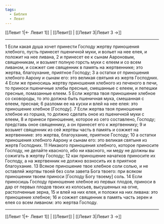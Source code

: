 ```yaml
---
tags:
  - Библия
  - Левит
---
```

[[Левит 1|← Левит 1]] | [[Левит]] | [[Левит 3|Левит 3 →]]

---
1 Если какая душа хочет принести Господу жертву приношения хлебного, пусть принесет пшеничной муки, и вольет на нее елея, и положит на нее ливана,
2 и принесет ее к сынам Аароновым, священникам, и возьмет полную горсть муки с елеем и со всем ливаном, и сожжет сие священник в память на жертвеннике; это жертва, благоухание, приятное Господу;
3 а остатки от приношения хлебного Аарону и сынам его: это великая святыня из жертв Господних.
4 Если же приносишь жертву приношения хлебного из печеного в печи, то приноси пшеничные хлебы пресные, смешанные с елеем, и лепешки пресные, помазанные елеем.
5 Если жертва твоя приношение хлебное со сковороды, то это должна быть пшеничная мука, смешанная с елеем, пресная;
6 разломи ее на куски и влей на нее елея: это приношение хлебное [Господу].
7 Если жертва твоя приношение хлебное из горшка, то должно сделать оное из пшеничной муки с елеем,
8 и принеси приношение, которое из сего составлено, Господу; представь оное священнику, а он принесет его к жертвеннику;
9 и возьмет священник из сей жертвы часть в память и сожжет на жертвеннике: это жертва, благоухание, приятное Господу;
10 а остатки приношения хлебного Аарону и сынам его: это великая святыня из жертв Господних.
11 Никакого приношения хлебного, которое приносите Господу, не делайте квасного, ибо ни квасного, ни меду не должны вы сожигать в жертву Господу;
12 как приношение начатков приносите их Господу, а на жертвенник не должно возносить их в приятное благоухание.
13 Всякое приношение твое хлебное соли солью, и не оставляй жертвы твоей без соли завета Бога твоего: при всяком приношении твоем приноси [Господу Богу твоему] соль.
14 Если приносишь Господу приношение хлебное из первых плодов, приноси в дар от первых плодов твоих из колосьев, высушенных на огне, растолченные зерна,
15 и влей на них елея, и положи на них ливана: это приношение хлебное;
16 и сожжет священник в память часть зерен и елея со всем ливаном: это жертва Господу.

---
[[Левит 1|← Левит 1]] | [[Левит]] | [[Левит 3|Левит 3 →]]
